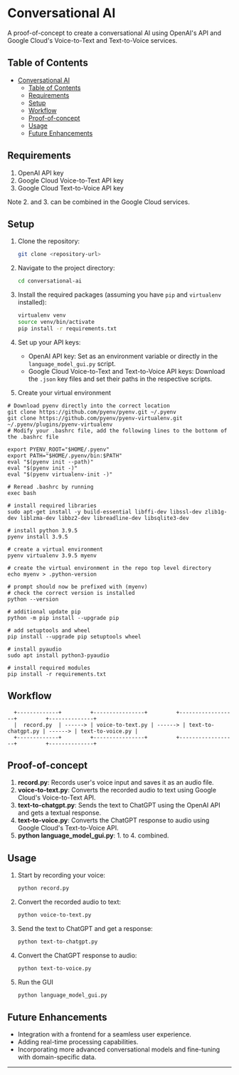 # Conversational AI

A proof-of-concept to create a conversational AI using OpenAI's API and Google Cloud's Voice-to-Text and Text-to-Voice services.

## Table of Contents

- [Conversational AI](#conversational-ai)
  - [Table of Contents](#table-of-contents)
  - [Requirements](#requirements)
  - [Setup](#setup)
  - [Workflow](#workflow)
  - [Proof-of-concept](#proof-of-concept)
  - [Usage](#usage)
  - [Future Enhancements](#future-enhancements)

## Requirements

1. OpenAI API key
2. Google Cloud Voice-to-Text API key
3. Google Cloud Text-to-Voice API key

Note 2. and 3. can be combined in the Google Cloud services.

## Setup

1. Clone the repository:
   ```bash
   git clone <repository-url>
   ```

2. Navigate to the project directory:
   ```bash
   cd conversational-ai
   ```

3. Install the required packages (assuming you have `pip` and `virtualenv` installed):
   ```bash
   virtualenv venv
   source venv/bin/activate
   pip install -r requirements.txt
   ```

4. Set up your API keys:
   - OpenAI API key: Set as an environment variable or directly in the `language_model_gui.py` script.
   - Google Cloud Voice-to-Text and Text-to-Voice API keys: Download the `.json` key files and set their paths in the respective scripts.
  
5. Create your virtual environment
```
# Download pyenv directly into the correct location
git clone https://github.com/pyenv/pyenv.git ~/.pyenv
git clone https://github.com/pyenv/pyenv-virtualenv.git ~/.pyenv/plugins/pyenv-virtualenv
# Modify your .bashrc file, add the following lines to the bottonm of the .bashrc file

export PYENV_ROOT="$HOME/.pyenv"
export PATH="$HOME/.pyenv/bin:$PATH"
eval "$(pyenv init --path)"
eval "$(pyenv init -)"
eval "$(pyenv virtualenv-init -)"

# Reread .bashrc by running
exec bash

# install required libraries
sudo apt-get install -y build-essential libffi-dev libssl-dev zlib1g-dev liblzma-dev libbz2-dev libreadline-dev libsqlite3-dev

# install python 3.9.5
pyenv install 3.9.5

# create a virtual environment
pyenv virtualenv 3.9.5 myenv

# create the virtual environment in the repo top level directory
echo myenv > .python-version

# prompt should now be prefixed with (myenv)
# check the correct version is installed
python --version

# additional update pip
python -m pip install --upgrade pip

# add setuptools and wheel
pip install --upgrade pip setuptools wheel

# install pyaudio
sudo apt install python3-pyaudio

# install required modules
pip install -r requirements.txt
```

## Workflow

```
  +-------------+         +----------------+         +------------------+         +--------------+
  |  record.py  | ------> | voice-to-text.py | ------> | text-to-chatgpt.py | ------> | text-to-voice.py |
  +-------------+         +----------------+         +------------------+         +--------------+
```

## Proof-of-concept

1. **record.py**: Records user's voice input and saves it as an audio file.
2. **voice-to-text.py**: Converts the recorded audio to text using Google Cloud's Voice-to-Text API.
3. **text-to-chatgpt.py**: Sends the text to ChatGPT using the OpenAI API and gets a textual response.
4. **text-to-voice.py**: Converts the ChatGPT response to audio using Google Cloud's Text-to-Voice API.
5. **python language_model_gui.py**: 1. to 4. combined.
   
## Usage

1. Start by recording your voice:
   ```bash
   python record.py
   ```

2. Convert the recorded audio to text:
   ```bash
   python voice-to-text.py
   ```

3. Send the text to ChatGPT and get a response:
   ```bash
   python text-to-chatgpt.py
   ```

4. Convert the ChatGPT response to audio:
   ```bash
   python text-to-voice.py
   ```
   
5. Run the GUI
   ```bash
   python language_model_gui.py
   ```   

## Future Enhancements

- Integration with a frontend for a seamless user experience.
- Adding real-time processing capabilities.
- Incorporating more advanced conversational models and fine-tuning with domain-specific data.

--- 

